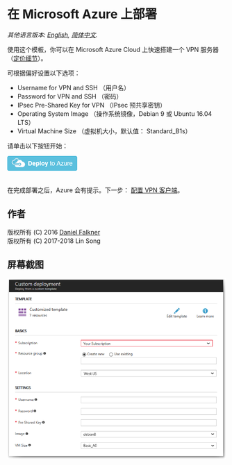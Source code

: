 # 在 Microsoft Azure 上部署

*其他语言版本: [English](README.md), [简体中文](README-zh.md).*

使用这个模板，你可以在 Microsoft Azure Cloud 上快速搭建一个 VPN 服务器 （<a href="https://azure.microsoft.com/zh-cn/pricing/details/virtual-machines/" target="_blank">定价细节</a>）。

可根据偏好设置以下选项：

 - Username for VPN and SSH （用户名）
 - Password for VPN and SSH （密码）
 - IPsec Pre-Shared Key for VPN （IPsec 预共享密钥）
 - Operating System Image （操作系统镜像，Debian 9 或 Ubuntu 16.04 LTS）
 - Virtual Machine Size （虚拟机大小，默认值： Standard_B1s）

请单击以下按钮开始：

<a href="https://portal.azure.com/#create/Microsoft.Template/uri/https%3A%2F%2Fraw.githubusercontent.com%2Fhwdsl2%2Fsetup-ipsec-vpn%2Fmaster%2Fazure%2Fazuredeploy.json" target="_blank">
    <img src="../docs/images/azure-deploy-button.png" alt="Deploy to Azure" />
</a><br><br>

在完成部署之后，Azure 会有提示。下一步： [配置 VPN 客户端](../docs/clients-zh.md)。

## 作者

版权所有 (C) 2016 [Daniel Falkner](https://github.com/derdanu)   
版权所有 (C) 2017-2018 Lin Song

## 屏幕截图

![Azure Custom Deployment](custom_deployment_screenshot.png)
